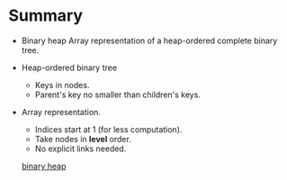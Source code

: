 # Summary
* Binary heap
  Array representation of a heap-ordered complete binary tree.

* Heap-ordered binary tree
  * Keys in nodes.
  * Parent's key no smaller than children's keys.

* Array representation.
  * Indices start at 1 (for less computation).
  * Take nodes in __level__ order.
  * No explicit links needed.
  
  [binary heap][img-1]


[1]: https://www.coursera.org/learn/algorithms-part1/lecture/xAltF/sorting-complexity
[img-1]: coursera_resource/binary_heap.png